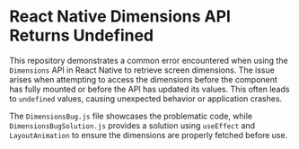 # React Native Dimensions API Returns Undefined

This repository demonstrates a common error encountered when using the `Dimensions` API in React Native to retrieve screen dimensions.  The issue arises when attempting to access the dimensions before the component has fully mounted or before the API has updated its values. This often leads to `undefined` values, causing unexpected behavior or application crashes.

The `DimensionsBug.js` file showcases the problematic code, while `DimensionsBugSolution.js` provides a solution using `useEffect` and `LayoutAnimation` to ensure the dimensions are properly fetched before use.
